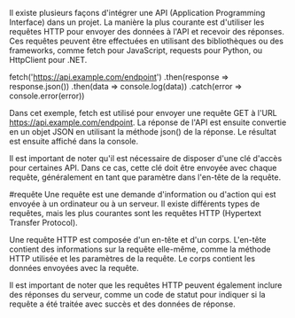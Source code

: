 Il existe plusieurs façons d'intégrer une API (Application Programming Interface) dans un projet. La manière la plus courante est d'utiliser les requêtes HTTP pour envoyer des données à l'API et recevoir des réponses. Ces requêtes peuvent être effectuées en utilisant des bibliothèques ou des frameworks, comme fetch pour JavaScript, requests pour Python, ou HttpClient pour .NET.

fetch('https://api.example.com/endpoint')
  .then(response => response.json())
  .then(data => console.log(data))
  .catch(error => console.error(error))


Dans cet exemple, fetch est utilisé pour envoyer une requête GET à l'URL https://api.example.com/endpoint. La réponse de l'API est ensuite convertie en un objet JSON en utilisant la méthode json() de la réponse. Le résultat est ensuite affiché dans la console.

Il est important de noter qu'il est nécessaire de disposer d'une clé d'accès pour certaines API. Dans ce cas, cette clé doit être envoyée avec chaque requête, généralement en tant que paramètre dans l'en-tête de la requête.

#requête 
Une requête est une demande d'information ou d'action qui est envoyée à un ordinateur ou à un serveur. Il existe différents types de requêtes, mais les plus courantes sont les requêtes HTTP (Hypertext Transfer Protocol).

Une requête HTTP est composée d'un en-tête et d'un corps. L'en-tête contient des informations sur la requête elle-même, comme la méthode HTTP utilisée et les paramètres de la requête. Le corps contient les données envoyées avec la requête.

Il est important de noter que les requêtes HTTP peuvent également inclure des réponses du serveur, comme un code de statut pour indiquer si la requête a été traitée avec succès et des données de réponse.